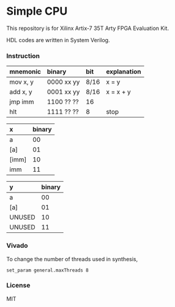 # Simple CPU

This repository is for Xilinx Artix-7 35T Arty FPGA Evaluation Kit.

HDL codes are written in System Verilog.

### Instruction

|mnemonic |binary    |bit  |explanation|
|:--------|:---------|:----|:----------|
|mov  x, y|0000 xx yy|8/16 |x = y      |
|add  x, y|0001 xx yy|8/16 |x = x + y  |
|jmp imm  |1100 ?? ??|16   |           |
|hlt      |1111 ?? ??|8    |stop       |

|x       |binary|
|:-------|:-----|
|a       |00    |
|[a]     |01    |
|[imm]   |10    |
|imm     |11    |

|y       |binary|
|:-------|:-----|
|a       |00    |
|[a]     |01    |
|UNUSED  |10    |
|UNUSED  |11    |

### Vivado

To change the number of threads used in synthesis,

```
set_param general.maxThreads 8
```

### License

MIT
